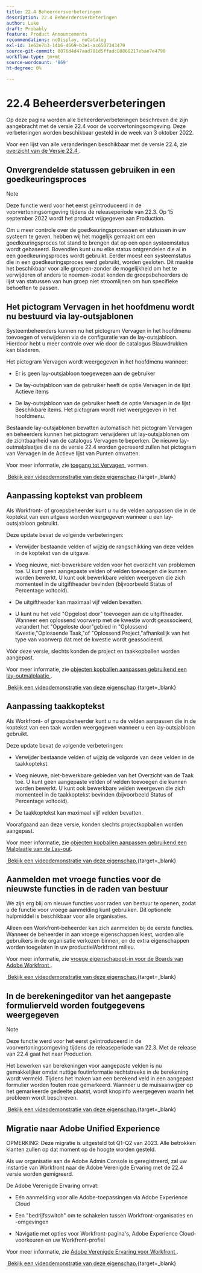 ```yaml
---
title: 22.4 Beheerdersverbeteringen
description: 22.4 Beheerdersverbeteringen
author: Luke
draft: Probably
feature: Product Announcements
recommendations: noDisplay, noCatalog
exl-id: 1e62e7b3-14b6-4669-b3e1-ac6507343479
source-git-commit: 0876d4d47aad701d5ffadc88868217ebae7e4790
workflow-type: tm+mt
source-wordcount: '869'
ht-degree: 0%

---
```


# 22.4 Beheerdersverbeteringen

Op deze pagina worden alle beheerderverbeteringen beschreven die zijn aangebracht met de versie 22.4 voor de voorvertoningsomgeving. Deze verbeteringen worden beschikbaar gesteld in de week van 3 oktober 2022.

Voor een lijst van alle veranderingen beschikbaar met de versie 22.4, zie [&#x200B; overzicht van de Versie 22.4 &#x200B;](/help/quicksilver/product-announcements/product-releases/22.4-release-activity/22-4-release-overview.md).

## Onvergrendelde statussen gebruiken in een goedkeuringsproces

>[!NOTE]
>
>Deze functie werd voor het eerst geïntroduceerd in de voorvertoningsomgeving tijdens de releaseperiode van 22.3. Op 15 september 2022 wordt het product vrijgegeven aan Production.

Om u meer controle over de goedkeuringsprocessen en statussen in uw systeem te geven, hebben wij het mogelijk gemaakt om een goedkeuringsproces tot stand te brengen dat op een open systeemstatus wordt gebaseerd. Bovendien kunt u nu elke status ontgrendelen die al in een goedkeuringsproces wordt gebruikt. Eerder moest een systeemstatus die in een goedkeuringsproces werd gebruikt, worden gesloten. Dit maakte het beschikbaar voor alle groepen-zonder de mogelijkheid om het te verwijderen of anders te noemen-zodat konden de groepsbeheerders de lijst van statussen van hun groep niet stroomlijnen om hun specifieke behoeften te passen.

## Het pictogram Vervagen in het hoofdmenu wordt nu bestuurd via lay-outsjablonen

Systeembeheerders kunnen nu het pictogram Vervagen in het hoofdmenu toevoegen of verwijderen via de configuratie van de lay-outsjabloon. Hierdoor hebt u meer controle over wie door de catalogus Blauwdrukken kan bladeren.

Het pictogram Vervagen wordt weergegeven in het hoofdmenu wanneer:

* Er is geen lay-outsjabloon toegewezen aan de gebruiker

* De lay-outsjabloon van de gebruiker heeft de optie Vervagen in de lijst Actieve items

* De lay-outsjabloon van de gebruiker heeft de optie Vervagen in de lijst Beschikbare items. Het pictogram wordt niet weergegeven in het hoofdmenu.

Bestaande lay-outsjablonen bevatten automatisch het pictogram Vervagen en beheerders kunnen het pictogram verwijderen uit lay-outsjablonen om de zichtbaarheid van de catalogus Vervagen te beperken. De nieuwe lay-outmalplaatjes die na de versie 22.4 worden gecreeerd zullen het pictogram van Vervagen in de Actieve lijst van Punten omvatten.

Voor meer informatie, zie [&#x200B; toegang tot Vervagen &#x200B;](/help/quicksilver/administration-and-setup/blueprints/configure-access-to-blueprints.md) vormen.

[&#x200B; Bekijk een videodemonstratie van deze eigenschap &#x200B;](https://video.tv.adobe.com/v/3412382/){target=_blank}

## Aanpassing koptekst van probleem

Als Workfront- of groepsbeheerder kunt u nu de velden aanpassen die in de koptekst van een uitgave worden weergegeven wanneer u een lay-outsjabloon gebruikt.

Deze update bevat de volgende verbeteringen:

* Verwijder bestaande velden of wijzig de rangschikking van deze velden in de koptekst van de uitgave.

* Voeg nieuwe, niet-bewerkbare velden voor het overzicht van problemen toe. U kunt geen aangepaste velden of velden toevoegen die kunnen worden bewerkt. U kunt ook bewerkbare velden weergeven die zich momenteel in de uitgiftheader bevinden (bijvoorbeeld Status of Percentage voltooid).

* De uitgiftheader kan maximaal vijf velden bevatten.

* U kunt nu het veld &quot;Opgelost door&quot; toevoegen aan de uitgiftheader. Wanneer een oplossend voorwerp met de kwestie wordt geassocieerd, verandert het &quot;Opgeloste door&quot;gebied in &quot;Oplossend Kwestie,&quot;Oplossende Taak,&quot;of &quot;Oplossend Project,&quot;afhankelijk van het type van voorwerp dat met de kwestie wordt geassocieerd.

Vóór deze versie, slechts konden de project en taakkopballen worden aangepast.



Voor meer informatie, zie [&#x200B; objecten kopballen aanpassen gebruikend een lay-outmalplaatje &#x200B;](/help/quicksilver/administration-and-setup/customize-workfront/use-layout-templates/customize-object-headers.md).

[&#x200B; Bekijk een videodemonstratie van deze eigenschap &#x200B;](https://video.tv.adobe.com/v/3412383/){target=_blank}

## Aanpassing taakkoptekst

Als Workfront- of groepsbeheerder kunt u nu de velden aanpassen die in de koptekst van een taak worden weergegeven wanneer u een lay-outsjabloon gebruikt.

Deze update bevat de volgende verbeteringen:

* Verwijder bestaande velden of wijzig de volgorde van deze velden in de taakkoptekst.

* Voeg nieuwe, niet-bewerkbare gebieden van het Overzicht van de Taak toe. U kunt geen aangepaste velden of velden toevoegen die kunnen worden bewerkt. U kunt ook bewerkbare velden weergeven die zich momenteel in de taakkoptekst bevinden (bijvoorbeeld Status of Percentage voltooid).

* De taakkoptekst kan maximaal vijf velden bevatten.

Voorafgaand aan deze versie, konden slechts projectkopballen worden aangepast.

Voor meer informatie, zie [&#x200B; objecten kopballen aanpassen gebruikend een Malplaatje van de Lay-out &#x200B;](/help/quicksilver/administration-and-setup/customize-workfront/use-layout-templates/customize-object-headers.md).

[&#x200B; Bekijk een videodemonstratie van deze eigenschap.](https://video.tv.adobe.com/v/3412384/){target=_blank}

## Aanmelden met vroege functies voor de nieuwste functies in de raden van bestuur

We zijn erg blij om nieuwe functies voor raden van bestuur te openen, zodat u de functie voor vroege aanmelding kunt gebruiken. Dit optionele hulpmiddel is beschikbaar voor alle organisaties.

Alleen een Workfront-beheerder kan zich aanmelden bij de eerste functies. Wanneer de beheerder in aan vroege eigenschappen kiest, worden alle gebruikers in de organisatie verkozen binnen, en de extra eigenschappen worden toegelaten in uw productieWorkfront milieu.

Voor meer informatie, zie [&#x200B; vroege eigenschapopt-in voor de Boards van Adobe Workfront &#x200B;](/help/quicksilver/agile/get-started-with-boards/boards-early-feature-opt-in.md).

[&#x200B; Bekijk een videodemonstratie van deze eigenschap.](https://video.tv.adobe.com/v/3412386/){target=_blank}

## In de berekeningeditor van het aangepaste formulierveld worden foutgegevens weergegeven

>[!NOTE]
>
>Deze functie werd voor het eerst geïntroduceerd in de voorvertoningsomgeving tijdens de releaseperiode van 22.3. Met de release van 22.4 gaat het naar Production.

Het bewerken van berekeningen voor aangepaste velden is nu gemakkelijker omdat nuttige foutinformatie rechtstreeks in de berekening wordt vermeld. Tijdens het maken van een berekend veld in een aangepast formulier worden fouten roze gemarkeerd. Wanneer u de muisaanwijzer op het gemarkeerde gedeelte plaatst, wordt knopinfo weergegeven waarin het probleem wordt beschreven.

[&#x200B; Bekijk een videodemonstratie van deze eigenschap.](https://video.tv.adobe.com/v/3412387/){target=_blank}

## Migratie naar Adobe Unified Experience

OPMERKING: Deze migratie is uitgesteld tot Q1-Q2 van 2023. Alle betrokken klanten zullen op dat moment op de hoogte worden gesteld.

Als uw organisatie aan de Adobe Admin Console is geregistreerd, zal uw instantie van Workfront naar de Adobe Verenigde Ervaring met de 22.4 versie worden gemigreerd.

De Adobe Verenigde Ervaring omvat:

* Eén aanmelding voor alle Adobe-toepassingen via Adobe Experience Cloud

* Een &quot;bedrijfsswitch&quot; om te schakelen tussen Workfront-organisaties en -omgevingen

* Navigatie met opties voor Workfront-pagina&#39;s, Adobe Experience Cloud-voorkeuren en uw Workfront-profiel

Voor meer informatie, zie [&#x200B; Adobe Verenigde Ervaring voor Workfront &#x200B;](/help/quicksilver/workfront-basics/navigate-workfront/workfront-navigation/adobe-unified-experience.md).

[&#x200B; Bekijk een videodemonstratie van deze eigenschap.](https://video.tv.adobe.com/v/3412388/){target=_blank}
